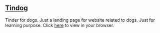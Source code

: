 ## [Tindog](https://yogesh-251.github.io/Tindog/)
Tinder for dogs. Just a landing page for website related to dogs. Just for learning purpose. Click [here](https://yogesh-251.github.io/Tindog/) to view in your browser.
